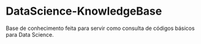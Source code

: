 # DataScience-KnowledgeBase
Base de conhecimento feita para servir como consulta de códigos básicos para Data Science.

